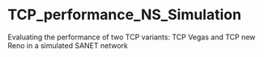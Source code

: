 # TCP_performance_NS_Simulation
Evaluating the performance of two TCP variants: TCP Vegas and TCP new Reno in a simulated SANET network
